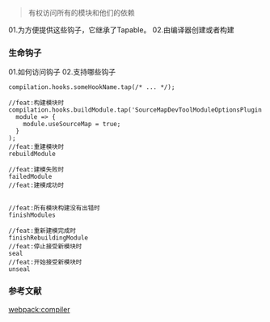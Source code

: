 >有权访问所有的模块和他们的依赖


01.为方便提供这些钩子，它继承了Tapable。
02.由编译器创建或者构建



### 生命钩子

01.如何访问钩子
02.支持哪些钩子
```
compilation.hooks.someHookName.tap(/* ... */);

//feat:构建模块时
compilation.hooks.buildModule.tap('SourceMapDevToolModuleOptionsPlugin',
  module => {
    module.useSourceMap = true;
  }
);
//feat:重建模块时
rebuildModule

//feat:建模失败时
failedModule
//feat:建模成功时


//feat:所有模块构建没有出错时
finishModules

//feat:重新建模完成时
finishRebuildingModule
//feat:停止接受新模块时
seal
//feat:开始接受新模块时
unseal
```

### 参考文献
[webpack:compiler](https://webpack.js.org/api/compiler-hooks/)
